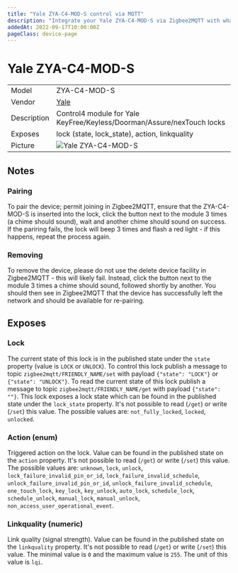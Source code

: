 ```yaml
---
title: "Yale ZYA-C4-MOD-S control via MQTT"
description: "Integrate your Yale ZYA-C4-MOD-S via Zigbee2MQTT with whatever smart home infrastructure you are using without the vendor's bridge or gateway."
addedAt: 2022-09-17T10:00:00Z
pageClass: device-page
---
```


<!-- !!!! -->
<!-- ATTENTION: This file is auto-generated through docgen! -->
<!-- You can only edit the "Notes"-Section between the two comment lines "Notes BEGIN" and "Notes END". -->
<!-- Do not use h1 or h2 heading within "## Notes"-Section. -->
<!-- !!!! -->

# Yale ZYA-C4-MOD-S

|     |     |
|-----|-----|
| Model | ZYA-C4-MOD-S  |
| Vendor  | [Yale](/supported-devices/#v=Yale)  |
| Description | Control4 module for Yale KeyFree/Keyless/Doorman/Assure/nexTouch locks |
| Exposes | lock (state, lock_state), action, linkquality |
| Picture | ![Yale ZYA-C4-MOD-S](https://www.zigbee2mqtt.io/images/devices/ZYA-C4-MOD-S.jpg) |


<!-- Notes BEGIN: You can edit here. Add "## Notes" headline if not already present. -->
## Notes

### Pairing
To pair the device; permit joining in Zigbee2MQTT, ensure that the ZYA-C4-MOD-S is inserted into the lock, click the button next to the module 3 times (a chime should sound), wait and another chime should sound on success. If the pariring fails, the lock will beep 3 times and flash a red light - if this happens, repeat the process again.

### Removing
To remove the device, please do not use the delete device facility in Zigbee2MQTT - this will likely fail. Instead, click the button next to the module 3 times a chime should sound, followed shortly by another. You should then see in Zigbee2MQTT that the device has successfully left the network and should be available for re-pairing.
<!-- Notes END: Do not edit below this line -->



## Exposes

### Lock 
The current state of this lock is in the published state under the `state` property (value is `LOCK` or `UNLOCK`).
To control this lock publish a message to topic `zigbee2mqtt/FRIENDLY_NAME/set` with payload `{"state": "LOCK"}` or `{"state": "UNLOCK"}`.
To read the current state of this lock publish a message to topic `zigbee2mqtt/FRIENDLY_NAME/get` with payload `{"state": ""}`.
This lock exposes a lock state which can be found in the published state under the `lock_state` property. It's not possible to read (`/get`) or write (`/set`) this value. The possible values are: `not_fully_locked`, `locked`, `unlocked`.

### Action (enum)
Triggered action on the lock.
Value can be found in the published state on the `action` property.
It's not possible to read (`/get`) or write (`/set`) this value.
The possible values are: `unknown`, `lock`, `unlock`, `lock_failure_invalid_pin_or_id`, `lock_failure_invalid_schedule`, `unlock_failure_invalid_pin_or_id`, `unlock_failure_invalid_schedule`, `one_touch_lock`, `key_lock`, `key_unlock`, `auto_lock`, `schedule_lock`, `schedule_unlock`, `manual_lock`, `manual_unlock`, `non_access_user_operational_event`.

### Linkquality (numeric)
Link quality (signal strength).
Value can be found in the published state on the `linkquality` property.
It's not possible to read (`/get`) or write (`/set`) this value.
The minimal value is `0` and the maximum value is `255`.
The unit of this value is `lqi`.

